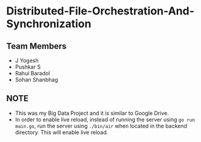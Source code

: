 # Distributed-File-Orchestration-And-Synchronization

## Team Members
- J Yogesh
- Pushkar S
- Rahul Baradol
- Sohan Shanbhag

## NOTE
- This was my Big Data Project and it is similar to Google Drive.
- In order to enable live reload, instead of running the server using ```go run main.go```, run the server using ```./bin/air``` when located in the backend directory. This will enable live reload.
